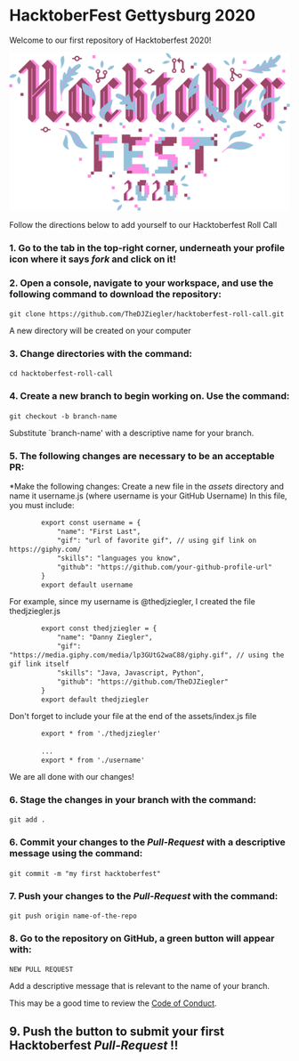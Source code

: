 # HacktoberFest Gettysburg 2020

Welcome to our first repository of Hacktoberfest 2020!

![Hacktoberfest](src/logo.svg?raw=true "Hacktoberfest")

Follow the directions below to add yourself to our Hacktoberfest Roll Call

### 1. Go to the tab in the top-right corner, underneath your profile icon where it says *fork* and click on it!

### 2. Open a console, navigate to your workspace, and use the following command to download the repository:

`git clone https://github.com/TheDJZiegler/hacktoberfest-roll-call.git`

A new directory will be created on your computer

### 3. Change directories with the command:

`cd hacktoberfest-roll-call`

### 4. Create a new branch to begin working on. Use the command:

`git checkout -b branch-name`

Substitute `branch-name' with a descriptive name for your branch.

### 5. The following changes are necessary to be an acceptable PR:
*Make the following changes:
Create a new file in the *assets* directory and name it username.js (where username is your GitHub Username)
In this file, you must include:
~~~
        export const username = {
            "name": "First Last",
            "gif": "url of favorite gif", // using gif link on https://giphy.com/
            "skills": "languages you know",
            "github": "https://github.com/your-github-profile-url"
        }
        export default username
~~~

For example, since my username is @thedjziegler, I created the file thedjziegler.js 
~~~
        export const thedjziegler = {
            "name": "Danny Ziegler",
            "gif": "https://media.giphy.com/media/lp3GUtG2waC88/giphy.gif", // using the gif link itself
            "skills": "Java, Javascript, Python",
            "github": "https://github.com/TheDJZiegler"
        }
        export default thedjziegler
~~~

Don't forget to include your file at the end of the assets/index.js file
~~~
        export * from './thedjziegler'
        
        ...
        export * from './username'
~~~

We are all done with our changes!

### 6. Stage the changes in your branch with the command: 

`git add .`

### 6. Commit your changes to the *Pull-Request* with a descriptive message using the command:

`git commit -m "my first hacktoberfest"`

### 7. Push your changes to the *Pull-Request* with the command:

`git push origin name-of-the-repo`

### 8. Go to the repository on GitHub, a green button will appear with:

`NEW PULL REQUEST`

Add a descriptive message that is relevant to the name of your branch.

This may be a good time to review the [Code of Conduct](do.co/hacktoberconduct).

## 9. Push the button to submit your first Hacktoberfest *Pull-Request* !!
